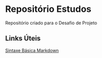 # Repositório Estudos
Repositório criado para o Desafio de Projeto

## Links Úteis
[Sintaxe Básica Markdown](https://www.markdownguide.org/basic-syntax/)
